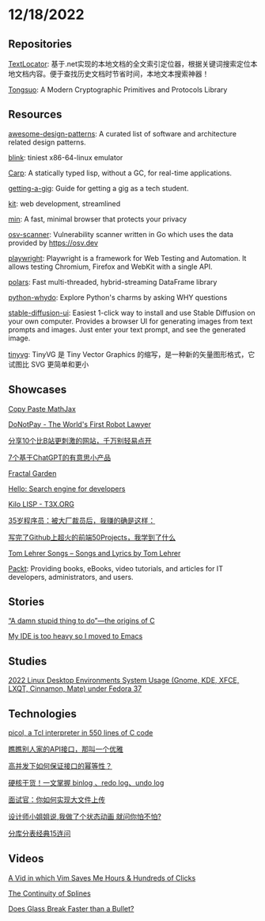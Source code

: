 # 12/18/2022

## Repositories
[TextLocator](https://gitee.com/dotnetchina/TextLocator): 基于.net实现的本地文档的全文索引定位器，根据关键词搜索定位本地文档内容。便于查找历史文档时节省时间，本地文本搜索神器！

[Tongsuo](https://github.com/Tongsuo-Project/Tongsuo): A Modern Cryptographic Primitives and Protocols Library

## Resources
[awesome-design-patterns](https://github.com/DovAmir/awesome-design-patterns): A curated list of software and architecture related design patterns.

[blink](https://github.com/jart/blink): tiniest x86-64-linux emulator

[Carp](https://github.com/carp-lang/Carp): A statically typed lisp, without a GC, for real-time applications.

[getting-a-gig](https://github.com/cassidoo/getting-a-gig): Guide for getting a gig as a tech student.

[kit](https://github.com/sveltejs/kit): web development, streamlined

[min](https://github.com/minbrowser/min): A fast, minimal browser that protects your privacy

[osv-scanner](https://github.com/google/osv-scanner): Vulnerability scanner written in Go which uses the data provided by https://osv.dev

[playwright](https://github.com/microsoft/playwright): Playwright is a framework for Web Testing and Automation. It allows testing Chromium, Firefox and WebKit with a single API.

[polars](https://github.com/pola-rs/polars): Fast multi-threaded, hybrid-streaming DataFrame library

[python-whydo](https://github.com/chinesehuazhou/python-whydo): Explore Python's charms by asking WHY questions

[stable-diffusion-ui](https://github.com/cmdr2/stable-diffusion-ui): Easiest 1-click way to install and use Stable Diffusion on your own computer. Provides a browser UI for generating images from text prompts and images. Just enter your text prompt, and see the generated image.

[tinyvg](https://gitee.com/mirrors/tinyvg): TinyVG 是 Tiny Vector Graphics 的缩写，是一种新的矢量图形格式，它试图比 SVG 更简单和更小

## Showcases
[Copy Paste MathJax](https://www.copypastemathjax.com/)

[DoNotPay - The World's First Robot Lawyer](https://donotpay.com/)

[分享10个比B站更刺激的网站，千万别轻易点开](https://juejin.cn/post/7177350995498762300)

[7个基于ChatGPT的有意思小产品](https://mp.weixin.qq.com/s/Zdwi3dDKGQmdulV2MDxYxQ)

[Fractal Garden](https://www.fractal.garden/)

[Hello: Search engine for developers](https://beta.sayhello.so/)

[Kilo LISP - T3X.ORG](http://t3x.org/klisp/index.html)

[35岁程序员：被大厂裁员后，我赚的确是这样：](https://juejin.cn/post/7177725130448044090)

[写完了Github上超火的前端50Projects，我学到了什么](https://juejin.cn/post/7177585493008678973)

[Tom Lehrer Songs – Songs and Lyrics by Tom Lehrer](https://tomlehrersongs.com/)

[Packt](https://github.com/PacktPublishing): Providing books, eBooks, video tutorials, and articles for IT developers, administrators, and users.

## Stories
[“A damn stupid thing to do”—the origins of C](https://arstechnica.com/features/2020/12/a-damn-stupid-thing-to-do-the-origins-of-c/)

[My IDE is too heavy so I moved to Emacs](https://renato.athaydes.com/posts/switching-from-heavyweight-ides-to-emacs.html)

## Studies
[2022 Linux Desktop Environments System Usage (Gnome, KDE, XFCE, LXQT, Cinnamon, Mate) under Fedora 37](https://itvision.altervista.org/linux-desktop-environments-system-usage.html)

## Technologies
[picol, a Tcl interpreter in 550 lines of C code](http://oldblog.antirez.com/page/picol.html)

[瞧瞧别人家的API接口，那叫一个优雅](https://juejin.cn/post/7176220436714225721)

[高并发下如何保证接口的幂等性？](https://mp.weixin.qq.com/s/7P2KbWjjX5YPZCInoox-xQ)

[硬核干货！一文掌握 binlog 、redo log、undo log](https://mp.weixin.qq.com/s?__biz=MzA3MDg5MDkzOA==&mid=2448767530&idx=1&sn=e6e8970105d9daf0a6ec7f81c0b44921&chksm=8b347effbc43f7e927fdb1f329a87e7234f0f837b0e9c31e240e114c18905a844cbe04b5e2f6&token=1558784325&lang=zh_CN#rd)

[面试官：你如何实现大文件上传](https://juejin.cn/post/7177045936298786872)

[设计师小姐姐说,我做了个状态动画 就问你怕不怕?](https://juejin.cn/post/7177365571627909181)

[分库分表经典15连问](https://mp.weixin.qq.com/s/cZ7mUsCvBxmo1dzsPA3WjQ)

## Videos
[A Vid in which Vim Saves Me Hours & Hundreds of Clicks](https://www.youtube.com/watch?v=hraHAZ1-RaM)

[The Continuity of Splines](https://www.youtube.com/watch?v=jvPPXbo87ds)

[Does Glass Break Faster than a Bullet?](https://www.youtube.com/watch?v=TAO1i9Z9GpQ)
